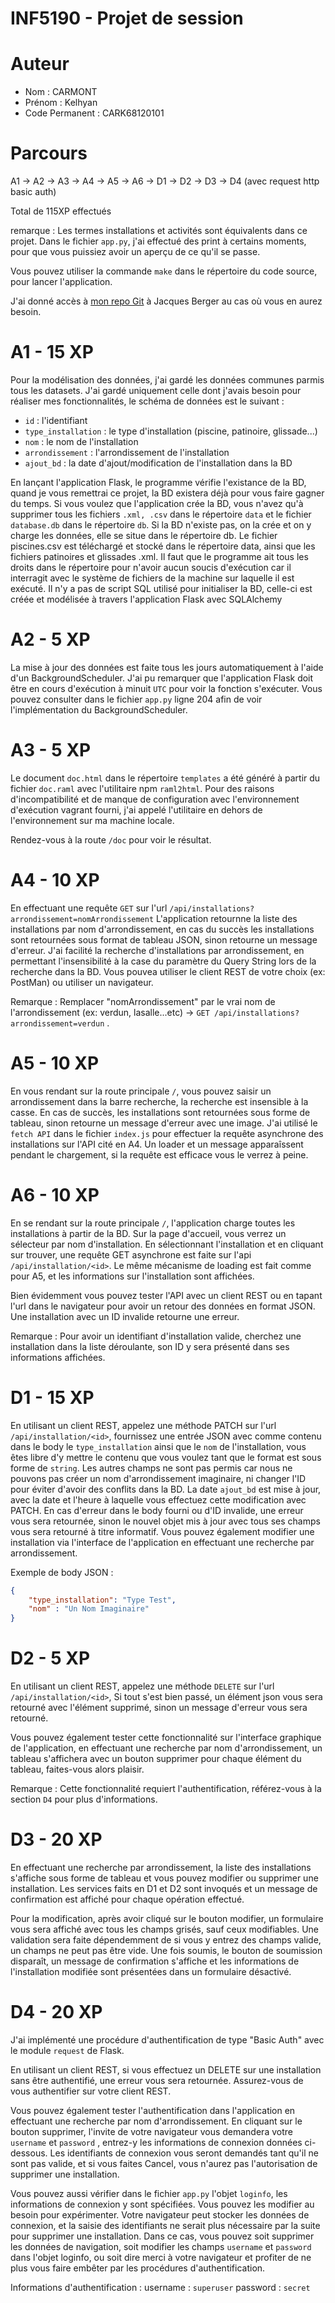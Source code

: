 # INF5190 - Projet de session

# Auteur
- Nom : CARMONT
- Prénom : Kelhyan
- Code Permanent : CARK68120101

# Parcours
A1 -> A2 -> A3 -> A4 -> A5 -> A6 -> D1 -> D2 -> D3 -> D4 (avec request http basic auth)

Total de 115XP effectués

remarque : Les termes installations et activités sont équivalents dans ce projet. Dans le fichier `app.py`, j'ai effectué des print à certains moments, pour que vous puissiez avoir un aperçu de ce qu'il se passe.

Vous pouvez utiliser la commande `make` dans le répertoire du code source, pour lancer l'application.

J'ai donné accès à [mon repo Git](https://github.com/KelhyanC/INF5190_Projet_de_session) à Jacques Berger au cas où vous en aurez besoin.

# A1 - 15 XP

Pour la modélisation des données, j'ai gardé les données communes parmis tous les datasets.
J'ai gardé uniquement celle dont j'avais besoin pour réaliser mes fonctionnalités, le schéma de données est le suivant :
- `id` : l'identifiant
- `type_installation` : le type d'installation (piscine, patinoire, glissade...)
- `nom` : le nom de l'installation
- `arrondissement` : l'arrondissement de l'installation
- `ajout_bd` : la date d'ajout/modification de l'installation dans la BD

En lançant l'application Flask, le programme vérifie l'existance de la BD, quand je vous remettrai ce projet, la BD existera déjà
pour vous faire gagner du temps. Si vous voulez que l'application crée la BD, vous n'avez qu'à supprimer tous les fichiers `.xml, .csv` dans le répertoire `data` et le fichier `database.db` dans le répertoire `db`.
Si la BD n'existe pas, on la crée et on y charge les données, elle se situe dans le répertoire db.
Le fichier piscines.csv est téléchargé et stocké dans le répertoire data,
ainsi que les fichiers patinoires et glissades .xml. Il faut que le programme ait tous les droits dans le répertoire pour n'avoir aucun soucis d'exécution car il interragit avec le système de fichiers de la machine sur laquelle il est exécuté.
Il n'y a pas de script SQL utilisé pour initialiser la BD, celle-ci est créée et modélisée à travers l'application Flask avec SQLAlchemy

# A2 - 5 XP

La mise à jour des données est faite tous les jours automatiquement à l'aide d'un BackgroundScheduler. J'ai pu remarquer que l'application Flask doit être en cours d'exécution à minuit `UTC` pour voir la fonction s'exécuter. Vous pouvez consulter dans le fichier `app.py` ligne 204 afin de voir l'implémentation du BackgroundScheduler.

# A3 - 5 XP

Le document `doc.html` dans le répertoire `templates` a été généré à partir du fichier `doc.raml` avec l'utilitaire npm `raml2html`.
Pour des raisons d'incompatibilité et de manque de configuration avec l'environnement d'exécution vagrant fourni, j'ai appelé l'utilitaire en dehors de l'environnement sur ma machine locale.

Rendez-vous à la route `/doc` pour voir le résultat.

# A4 - 10 XP

En effectuant une requête `GET` sur l'url `/api/installations?arrondissement=nomArrondissement`
L'application retournne la liste des installations par nom d'arrondissement, en cas du succès les installations sont retournées sous format de tableau JSON, sinon retourne un message d'erreur.
J'ai facilité la recherche d'installations par arrondissement, en permettant l'insensibilité à la case du paramètre du Query String lors de la recherche dans la BD.
Vous pouvea utiliser le client REST de votre choix (ex: PostMan) ou utiliser un navigateur.

Remarque : Remplacer "nomArrondissement" par le vrai nom de l'arrondissement (ex: verdun, lasalle...etc) -> `GET /api/installations?arrondissement=verdun` .

# A5 - 10 XP

En vous rendant sur la route principale `/`, vous pouvez saisir un arrondissement dans la barre recherche, la recherche est insensible à la casse.
En cas de succès, les installations sont retournées sous forme de tableau, sinon retourne un message d'erreur avec une image. J'ai utilisé le `fetch API` dans le fichier `index.js` pour effectuer la requête asynchrone des installations sur l'API cité en A4. Un loader et un message apparaîssent pendant le chargement, si la requête est efficace vous le verrez à peine.

# A6 - 10 XP

En se rendant sur la route principale `/`, l'application charge toutes les installations à partir de la BD.
Sur la page d'accueil, vous verrez un sélecteur par nom d'installation. En sélectionnant l'installation et en cliquant sur trouver, une requête GET asynchrone est faite sur l'api `/api/installation/<id>`. Le même mécanisme de loading est fait comme pour A5, et les informations sur l'installation sont affichées. 

Bien évidemment vous pouvez tester l'API avec un client REST ou en tapant l'url dans le navigateur pour avoir un retour des données en format JSON.
Une installation avec un ID invalide retourne une erreur.

Remarque : Pour avoir un identifiant d'installation valide, cherchez une installation dans la liste déroulante, son ID y sera présenté dans ses informations affichées.

# D1 - 15 XP

En utilisant un client REST, appelez une méthode PATCH sur l'url `/api/installation/<id>`, fournissez une entrée JSON avec comme contenu dans le body le `type_installation` ainsi que le `nom` de l'installation, vous êtes libre d'y mettre le contenu que vous voulez tant que le format est sous forme de `string`. Les autres champs ne sont pas permis car nous ne pouvons pas créer un nom d'arrondissement imaginaire, ni changer l'ID pour éviter d'avoir des conflits dans la BD. La date `ajout_bd` est mise à jour, avec la date et l'heure à laquelle vous effectuez cette modification avec PATCH. En cas d'erreur dans le body fourni ou d'ID invalide, une erreur vous sera retournée, sinon le nouvel objet mis à jour avec tous ses champs vous sera retourné à titre informatif. Vous pouvez également modifier une installation via l'interface de l'application en effectuant une recherche par arrondissement.

Exemple de body JSON :

```json
{
    "type_installation": "Type Test",
    "nom" : "Un Nom Imaginaire"
}
```

# D2 - 5 XP

En utilisant un client REST, appelez une méthode `DELETE` sur l'url `/api/installation/<id>`, Si tout s'est bien passé, un élément json vous sera retourné avec l'élément supprimé, sinon un message d'erreur vous sera retourné.

Vous pouvez également tester cette fonctionnalité sur l'interface graphique de l'application, en effectuant une recherche par nom d'arrondissement, un tableau s'affichera avec un bouton supprimer pour chaque élément du tableau, faites-vous alors plaisir.

Remarque : Cette fonctionnalité requiert l'authentification, référez-vous à la section `D4` pour plus d'informations.

# D3 - 20 XP

En effectuant une recherche par arrondissement, la liste des installations s'affiche sous forme de tableau et vous pouvez modifier ou supprimer une installation. Les services faits en D1 et D2 sont invoqués et un message de confirmation est affiché pour chaque opération effectué.

Pour la modification, après avoir cliqué sur le bouton modifier, un formulaire vous sera affiché avec tous les champs grisés, sauf ceux modifiables. Une validation sera faite dépendemment de si vous y entrez des champs valide, un champs ne peut pas être vide. Une fois soumis, le bouton de soumission disparaît, un message de confirmation s'affiche et les informations de l'installation modifiée sont présentées dans un formulaire désactivé.

# D4 - 20 XP

J'ai implémenté une procédure d'authentification de type "Basic Auth" avec le module `request` de Flask.

En utilisant un client REST, si vous effectuez un DELETE sur une installation sans être authentifié, une erreur vous sera retournée.
Assurez-vous de vous authentifier sur votre client REST.

Vous pouvez également tester l'authentification dans l'application en effectuant une recherche par nom d'arrondissement. En cliquant sur le bouton supprimer, l'invite de votre navigateur vous demandera votre `username` et `password` , entrez-y les informations de connexion données ci-dessous. Les identifiants de connexion vous seront demandés tant qu'il ne sont pas valide, et si vous faites Cancel, vous n'aurez pas l'autorisation de supprimer une installation.

Vous pouvez aussi vérifier dans le fichier `app.py` l'objet `loginfo`, les informations de connexion y sont spécifiées. Vous pouvez les modifier au besoin pour expérimenter.
Votre navigateur peut stocker les données de connexion, et la saisie des identifiants ne serait plus nécessaire par la suite pour
supprimer une installation. Dans ce cas, vous pouvez soit supprimer les données de navigation, soit modifier les champs `username` et `password` dans l'objet loginfo, ou soit dire merci à votre navigateur et profiter de ne plus vous faire embêter par les procédures d'authentification.

Informations d'authentification :
username : `superuser`
password : `secret`